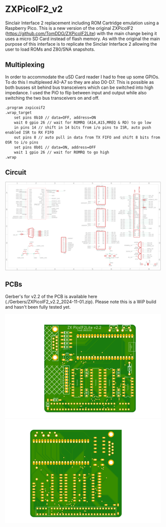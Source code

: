 # ZXPicoIF2_v2

Sinclair Interface 2 replacement including ROM Cartridge emulation using a Raspberry Pico. This is a new version of the original ZXPicoIF2 (https://github.com/TomDDG/ZXPicoIF2Lite) with the main change being it uses a micro SD Card instead of flash memory. As with the original the main purpose of this interface is to replicate the Sinclair Interface 2 allowing the user to load ROMs and Z80/SNA snapshots.

## Multiplexing

In order to accommodate the uSD Card reader I had to free up some GPIOs. To do this I multiplexed A0-A7 so they are also D0-D7. This is possible as both busses sit behind bus transceivers which can be switched into high impedance. I used the PiO to flip between input and output while also switching the two bus transceivers on and off.

````
.program zxpicoif2
.wrap_target
    set pins 0b10 // data=OFF, address=ON
    wait 0 gpio 26 // wait for ROMRQ (A14,A15,MREQ & RD) to go low
    in pins 14 // shift in 14 bits from i/o pins to ISR, auto push enabled ISR to RX FIFO
    out pins 8 // auto pull in data from TX FIFO and shift 8 bits from OSR to i/o pins
    set pins 0b01 // data=ON, address=OFF    
    wait 1 gpio 26 // wait for ROMRQ to go high
.wrap
````

## Circuit

![image](./Images/IF2_v2.2.png "Circuit")

## PCBs

Gerber's for v2.2 of the PCB is available here (./Gerbers/ZXPicoIF2_v2.2_2024-11-01.zip). Please note this is a WiP build and hasn't been fully tested yet.

![image](./Gerbers/IF2_v2.2_top.png "PCB top")
![image](./Gerbers/IF2_v2.2_bottom.png "PCB bottom")

